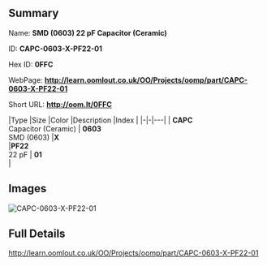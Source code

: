 

## Summary
 
Name: __SMD (0603) 22 pF Capacitor (Ceramic)__

ID: __CAPC-0603-X-PF22-01__

Hex ID: __0FFC__

WebPage: __http://learn.oomlout.co.uk/OO/Projects/oomp/part/CAPC-0603-X-PF22-01__

Short URL: __http://oom.lt/0FFC__


|Type   |Size   |Color   |Description   |Index   |
|-|-|---|
| __CAPC__ <br>Capacitor (Ceramic)  | __0603__<br>SMD (0603)   |__X__<br>    |__PF22__<br>22 pF    | __01__<br>  |


## Images
![CAPC-0603-X-PF22-01](http://oomlout.com/oomp-gen/parts/CAPC-0603-X-PF22-01/CAPC-0603-X-PF22-01_420.jpg)

## Full Details

 http://learn.oomlout.co.uk/OO/Projects/oomp/part/CAPC-0603-X-PF22-01

